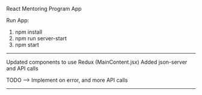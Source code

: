 React Mentoring Program App

Run App:

1. npm install
2. npm run server-start
3. npm start

---

Updated components to use Redux (MainContent.jsx)
Added json-server and API calls

TODO --> Implement on error, and more API calls

---
